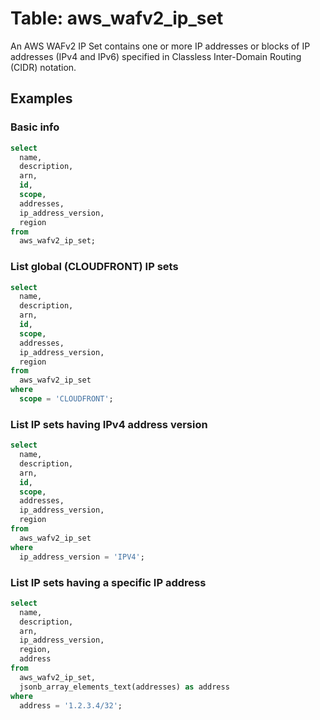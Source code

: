 # Table: aws_wafv2_ip_set

An AWS WAFv2 IP Set contains one or more IP addresses or blocks of IP addresses (IPv4 and IPv6) specified in Classless Inter-Domain Routing (CIDR) notation.

## Examples

### Basic info

```sql
select
  name,
  description,
  arn,
  id,
  scope,
  addresses,
  ip_address_version,
  region
from
  aws_wafv2_ip_set;
```


### List global (CLOUDFRONT) IP sets

```sql
select
  name,
  description,
  arn,
  id,
  scope,
  addresses,
  ip_address_version,
  region
from
  aws_wafv2_ip_set
where
  scope = 'CLOUDFRONT';
```


### List IP sets having IPv4 address version

```sql
select
  name,
  description,
  arn,
  id,
  scope,
  addresses,
  ip_address_version,
  region
from
  aws_wafv2_ip_set
where
  ip_address_version = 'IPV4';
```


### List IP sets having a specific IP address

```sql
select
  name,
  description,
  arn,
  ip_address_version,
  region,
  address
from
  aws_wafv2_ip_set,
  jsonb_array_elements_text(addresses) as address
where
  address = '1.2.3.4/32';
```
